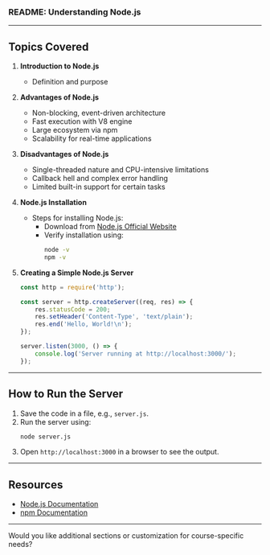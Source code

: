 ### **README: Understanding Node.js**  

---


## **Topics Covered**  
1. **Introduction to Node.js**  
   - Definition and purpose  

2. **Advantages of Node.js**  
   - Non-blocking, event-driven architecture  
   - Fast execution with V8 engine  
   - Large ecosystem via npm  
   - Scalability for real-time applications  

3. **Disadvantages of Node.js**  
   - Single-threaded nature and CPU-intensive limitations  
   - Callback hell and complex error handling  
   - Limited built-in support for certain tasks  

4. **Node.js Installation**  
   - Steps for installing Node.js:  
     - Download from [Node.js Official Website](https://nodejs.org/)  
     - Verify installation using:  
       ```bash  
       node -v  
       npm -v  
       ```  

5. **Creating a Simple Node.js Server**  
   ```javascript  
   const http = require('http');  
   
   const server = http.createServer((req, res) => {  
       res.statusCode = 200;  
       res.setHeader('Content-Type', 'text/plain');  
       res.end('Hello, World!\n');  
   });  
   
   server.listen(3000, () => {  
       console.log('Server running at http://localhost:3000/');  
   });  
   ```  

---

## **How to Run the Server**  
1. Save the code in a file, e.g., `server.js`.  
2. Run the server using:  
   ```bash  
   node server.js  
   ```  
3. Open `http://localhost:3000` in a browser to see the output.  

---

## **Resources**  
- [Node.js Documentation](https://nodejs.org/en/docs/)  
- [npm Documentation](https://docs.npmjs.com/)  

---

Would you like additional sections or customization for course-specific needs?
